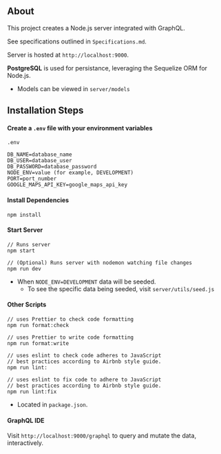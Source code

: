 ## About

This project creates a Node.js server integrated with GraphQL.

See specifications outlined in `Specifications.md`.

Server is hosted at `http://localhost:9000`.

**PostgreSQL** is used for persistance, leveraging the Sequelize ORM for Node.js.
- Models can be viewed in `server/models`

## Installation Steps

#### Create a `.env` file with your environment variables
```
.env

DB_NAME=database_name
DB_USER=database_user
DB_PASSWORD=database_password
NODE_ENV=value (for example, DEVELOPMENT)
PORT=port_number
GOOGLE_MAPS_API_KEY=google_maps_api_key
````

#### Install Dependencies
```
npm install
````

#### Start Server
```
// Runs server
npm start

// (Optional) Runs server with nodemon watching file changes
npm run dev
````
- When `NODE_ENV=DEVELOPMENT` data will be seeded.
  - To see the specific data being seeded, visit `server/utils/seed.js`

#### Other Scripts
```
// uses Prettier to check code formatting
npm run format:check 

// uses Prettier to write code formatting
npm run format:write 

// uses eslint to check code adheres to JavaScript 
// best practices according to Airbnb style guide.
npm run lint:

// uses eslint to fix code to adhere to JavaScript 
// best practices according to Airbnb style guide.
npm run lint:fix 

```
- Located in `package.json`.

#### GraphQL IDE
Visit `http://localhost:9000/graphql` to query and mutate the data, interactively.

